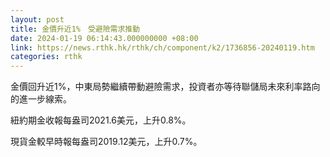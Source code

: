 ```yaml
---
layout: post
title: 金價升近1%　受避險需求推動
date: 2024-01-19 06:14:43.000000000 +08:00
link: https://news.rthk.hk/rthk/ch/component/k2/1736856-20240119.htm
categories: rthk
---
```


金價回升近1%，中東局勢繼續帶動避險需求，投資者亦等待聯儲局未來利率路向的進一步線索。

紐約期金收報每盎司2021.6美元，上升0.8%。

現貨金較早時報每盎司2019.12美元，上升0.7%。
